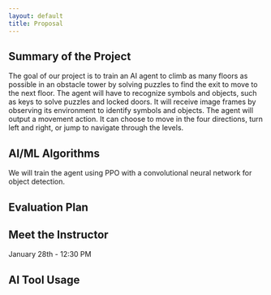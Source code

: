 ```yaml
---
layout: default
title: Proposal
---
```



## Summary of the Project
The goal of our project is to train an AI agent to climb as many floors as possible in an obstacle tower by solving puzzles to find the exit to move to the next floor. The agent will have to recognize symbols and objects, such as keys to solve puzzles and locked doors. It will receive image frames by observing its environment to identify symbols and objects. The agent will output a movement action. It can choose to move in the four directions, turn left and right, or jump to navigate through the levels.

## AI/ML Algorithms
We will train the agent using PPO with a convolutional neural network for object detection.

## Evaluation Plan


## Meet the Instructor
January 28th - 12:30 PM

## AI Tool Usage

